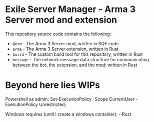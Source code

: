 # Exile Server Manager - Arma 3 Server mod and extension
This repository source code contains the following:
- `@esm` - The Arma 3 Server mod, written in SQF code
- `arma` - The Arma 3 Server extension, written in Rust
- `build` - The custom build tool for this repository, written in Rust
- `message` - The network message data structure for communicating between the bot, the extension, and the mod; written in Rust

# Beyond here lies WIPs

Powershell as admin:
    Set-ExecutionPolicy -Scope CurrentUser -ExecutionPolicy Unrestricted;

Windows requires (until I create a windows container):
    - Rust
